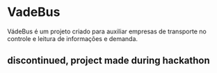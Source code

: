 # VadeBus

VádeBus é um projeto criado para auxiliar empresas de transporte no controle e leitura de informações e demanda.

## discontinued, project made during hackathon

